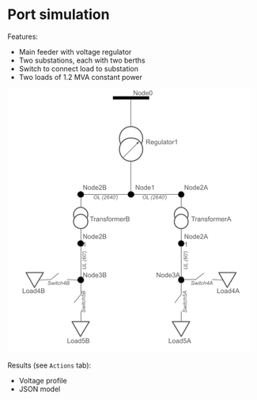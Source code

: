 # Port simulation

Features:

- Main feeder with voltage regulator
- Two substations, each with two berths
- Switch to connect load to substation
- Two loads of 1.2 MVA constant power

![network.png](network.png "Network diagram")

Results (see `Actions` tab):

- Voltage profile
- JSON model 
